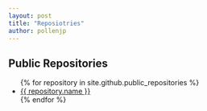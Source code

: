 ```yaml
---
layout: post
title: "Reposiotries"
author: pollenjp
---
```


## Public Repositories

<ul>
  {% for repository in site.github.public_repositories %}
    <li>
      <a href="{{ repository.html_url }}">{{ repository.name }}</a>
    </li>
  {% endfor %}
</ul>
